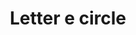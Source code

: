 ---
title: Letter e circle
tags: ["letter", "e", "circle", "alphabet", "round", "shape", "curved"]
icon: letter-e-circle
svg: '<svg xmlns="http://www.w3.org/2000/svg" width="24" height="24" fill="none" viewBox="0 0 24 24" stroke-width="1.5" stroke-linecap="round" stroke-linejoin="round" stroke="currentColor"><circle cx="12" cy="12" r="9"/><path d="M14.5 8h-5v4m5 4h-5v-4m0 0h4"/></svg>'
---